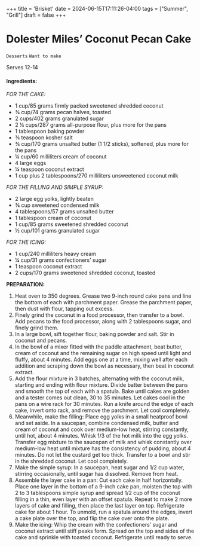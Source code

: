 +++
title = 'Brisket'
date = 2024-06-15T17:11:26-04:00
tags = ["Summer", "Grill"]
draft = false
+++
# Dolester Miles’ Coconut Pecan Cake

`Desserts` `Want to make`

Serves 12-14

#### **Ingredients:**

_FOR THE CAKE:_

- 1 cup/85 grams firmly packed sweetened shredded coconut
- ¾ cup/74 grams pecan halves, toasted
- 2 cups/402 grams granulated sugar
- 2 ¼ cups/287 grams all-purpose flour, plus more for the pans
- 1 tablespoon baking powder
- ¾ teaspoon kosher salt
- ¾ cup/170 grams unsalted butter (1 1/2 sticks), softened, plus more for the pans
- ¼ cup/60 milliliters cream of coconut
- 4 large eggs
- ¼ teaspoon coconut extract
- 1 cup plus 2 tablespoons/270 milliliters unsweetened coconut milk

_FOR THE FILLING AND SIMPLE SYRUP:_

- 2 large egg yolks, lightly beaten
- ¾ cup sweetened condensed milk
- 4 tablespoons/57 grams unsalted butter
- 1 tablespoon cream of coconut
- 1 cup/85 grams sweetened shredded coconut
- ½ cup/101 grams granulated sugar

_FOR THE ICING:_

- 1 cup/240 milliliters heavy cream
- ¼ cup/31 grams confectioners’ sugar
- 1 teaspoon coconut extract
- 2 cups/170 grams sweetened shredded coconut, toasted

**PREPARATION:**

1. Heat oven to 350 degrees. Grease two 9-inch round cake pans and line the bottom of each with parchment paper. Grease the parchment paper, then dust with flour, tapping out excess.
2. Finely grind the coconut in a food processor, then transfer to a bowl. Add pecans to the food processor, along with 2 tablespoons sugar, and finely grind them.
3. In a large bowl, sift together flour, baking powder and salt. Stir in coconut and pecans.
4. In the bowl of a mixer fitted with the paddle attachment, beat butter, cream of coconut and the remaining sugar on high speed until light and fluffy, about 4 minutes. Add eggs one at a time, mixing well after each addition and scraping down the bowl as necessary, then beat in coconut extract.
5. Add the flour mixture in 3 batches, alternating with the coconut milk, starting and ending with flour mixture. Divide batter between the pans and smooth the top of each with a spatula. Bake until cakes are golden and a tester comes out clean, 30 to 35 minutes. Let cakes cool in the pans on a wire rack for 30 minutes. Run a knife around the edge of each cake, invert onto rack, and remove the parchment. Let cool completely.
6. Meanwhile, make the filling: Place egg yolks in a small heatproof bowl and set aside. In a saucepan, combine condensed milk, butter and cream of coconut and cook over medium-low heat, stirring constantly, until hot, about 4 minutes. Whisk 1/3 of the hot milk into the egg yolks. Transfer egg mixture to the saucepan of milk and whisk constantly over medium-low heat until mixture has the consistency of pudding, about 4 minutes. Do not let the custard get too thick. Transfer to a bowl and stir in the shredded coconut. Let cool completely.
7. Make the simple syrup: In a saucepan, heat sugar and 1/2 cup water, stirring occasionally, until sugar has dissolved. Remove from heat.
8. Assemble the layer cake in a pan: Cut each cake in half horizontally. Place one layer in the bottom of a 9-inch cake pan, moisten the top with 2 to 3 tablespoons simple syrup and spread 1/2 cup of the coconut filling in a thin, even layer with an offset spatula. Repeat to make 2 more layers of cake and filling, then place the last layer on top. Refrigerate cake for about 1 hour. To unmold, run a spatula around the edges, invert a cake plate over the top, and flip the cake over onto the plate.
9. Make the icing: Whip the cream with the confectioners’ sugar and coconut extract until stiff peaks form. Spread on the top and sides of the cake and sprinkle with toasted coconut. Refrigerate until ready to serve.
